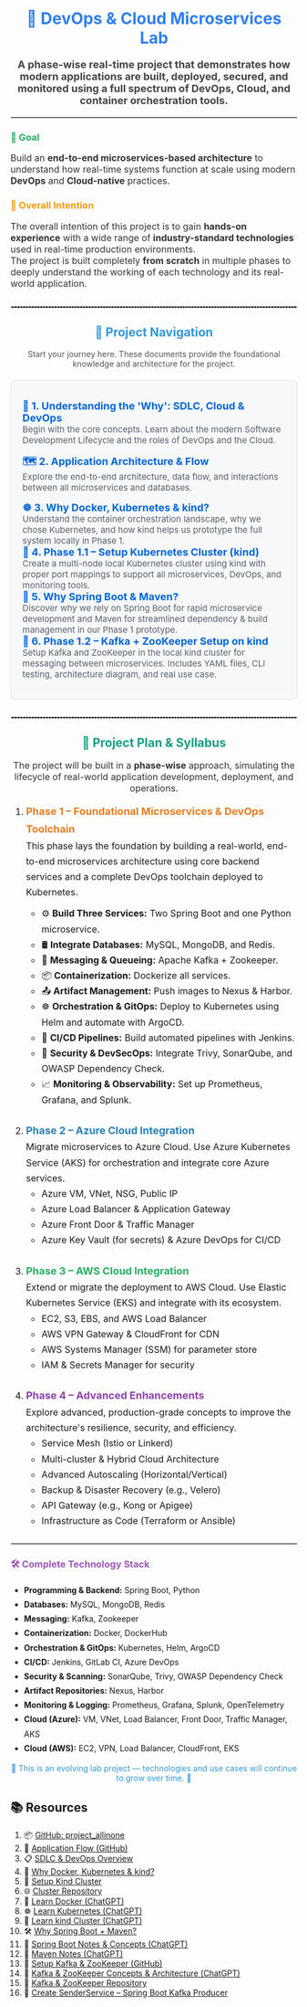 <div style="font-family: -apple-system, BlinkMacSystemFont, 'Segoe UI', Helvetica, Arial, sans-serif, 'Apple Color Emoji', 'Segoe UI Emoji';">

<h1 align="center" style="color:#2F80ED;">
  🚀 DevOps & Cloud Microservices Lab
</h1>

<p align="center" style="font-size:18px; color:#444;">
  <strong>A phase-wise real-time project that demonstrates how modern applications are built, deployed, secured, and monitored using a full spectrum of DevOps, Cloud, and container orchestration tools.</strong>
</p>

<hr style="border:1px solid #ddd;"/>

<h3 style="color:#27AE60;">🧩 Goal</h3>
<p style="font-size:16px; color:#333;">
  Build an <strong>end-to-end microservices-based architecture</strong> to understand how real-time systems function at scale using modern <strong>DevOps</strong> and <strong>Cloud-native</strong> practices.
</p>

<h3 style="color:#F39C12;">🎯 Overall Intention</h3>
<p style="font-size:16px; color:#333;">
  The overall intention of this project is to gain <strong>hands-on experience</strong> with a wide range of <strong>industry-standard technologies</strong> used in real-time production environments.<br/>
  The project is built completely <strong>from scratch</strong> in multiple phases to deeply understand the working of each technology and its real-world application.
</p>

<!-- =================================================================== -->
<!-- ================== NEW PROJECT NAVIGATION SECTION ================= -->
<!-- =================================================================== -->
<hr style="border:1px dashed #ccc; margin-top:30px; margin-bottom:30px;"/>

<h2 align="center" style="color:#3498DB;">🧭 Project Navigation</h2>
<p align="center" style="color:#555;">Start your journey here. These documents provide the foundational knowledge and architecture for the project.</p>

<div style="background-color:#f6f8fa; padding: 20px; border-radius: 8px; border: 1px solid #e1e4e8; margin: 20px 0;">
  <ul style="list-style-type: none; padding-left: 0;">
    <li style="margin-bottom: 15px;">
      <strong style="font-size: 18px;">
        <!-- !!! UPDATE THIS LINK to point to your SDLC overview file -->
        <a href="https://github.com/praveen581348/project_allinone/blob/master/SDLC-and-DevOps-Overview.md" style="text-decoration:none; color:#0366d6;">
          📘 1. Understanding the 'Why': SDLC, Cloud & DevOps
        </a>
      </strong><br/>
      <span style="font-size:15px; color:#586069;">Begin with the core concepts. Learn about the modern Software Development Lifecycle and the roles of DevOps and the Cloud.</span>
    </li>
    <li style="margin-bottom: 15px;">
  <strong style="font-size: 18px;">
    <a href="https://github.com/praveen581348/project_allinone/blob/master/application_flow.md" style="text-decoration:none; color:#0366d6;">
      🗺️ 2. Application Architecture & Flow
    </a>
  </strong><br/>
  <span style="font-size:15px; color:#586069;">Explore the end-to-end architecture, data flow, and interactions between all microservices and databases.</span>
</li>

<li>
  <strong style="font-size: 18px;">
    <a href="https://github.com/praveen581348/project_allinone/blob/master/why_docker_kubernetes_kind.md" style="text-decoration:none; color:#0366d6;">
      ☸️ 3. Why Docker, Kubernetes & kind?
    </a>
  </strong><br/>
  <span style="font-size:15px; color:#586069;">Understand the container orchestration landscape, why we chose Kubernetes, and how kind helps us prototype the full system locally in Phase 1.</span>
</li>
<li>
  <strong style="font-size: 18px;">
    <a href="https://github.com/praveen581348/project_allinone/blob/master/setup_cluster.md" style="text-decoration:none; color:#0366d6;">
      🔧 4. Phase 1.1 – Setup Kubernetes Cluster (kind)
    </a>
  </strong><br/>
  <span style="font-size:15px; color:#586069;">Create a multi-node local Kubernetes cluster using kind with proper port mappings to support all microservices, DevOps, and monitoring tools.</span>
</li>
<li>
  <strong style="font-size: 18px;">
    <a href="https://github.com/praveen581348/project_allinone/blob/master/why_springboot_maven.md" style="text-decoration:none; color:#0366d6;">
      🌼 5. Why Spring Boot & Maven?
    </a>
  </strong><br/>
  <span style="font-size:15px; color:#586069;">
    Discover why we rely on Spring Boot for rapid microservice development and Maven for streamlined dependency &amp; build management in our Phase 1 prototype.
  </span>
</li>
<li> 
<strong style="font-size: 18px;"> 
<a href="https://github.com/praveen581348/project_allinone/blob/master/setup_kafka_zookpeer.md" style="text-decoration:none; color:#0366d6;"> 
📡 6. Phase 1.2 – Kafka + ZooKeeper Setup on kind 
</a> 
</strong><br/> 
<span style="font-size:15px; color:#586069;"> Setup Kafka and ZooKeeper in the local kind cluster for messaging between microservices. Includes YAML files, CLI testing, architecture diagram, and real use case. 
</span>
 </li>

  </ul>
</div>

<hr style="border:1px dashed #ccc; margin-top:30px; margin-bottom:30px;"/>
<!-- =================================================================== -->
<!-- ===================== END OF NAVIGATION SECTION =================== -->
<!-- =================================================================== -->


<h2 align="center" id="project-plan" style="color:#16A085;">📅 Project Plan & Syllabus</h2>

<p style="font-size:16px; color:#333; text-align:center;">
  The project will be built in a <strong>phase-wise</strong> approach, simulating the lifecycle of real-world application development, deployment, and operations.
</p>

<ol style="font-size:16px; line-height:1.7;">

  <!-- ========== PHASE 1 ========== -->
  <li style="margin-bottom:25px;">
    <strong style="color:#E67E22; font-size:18px;">Phase 1 – Foundational Microservices & DevOps Toolchain</strong><br/>
    This phase lays the foundation by building a real-world, end-to-end microservices architecture using core backend services and a complete DevOps toolchain deployed to Kubernetes.
    <ul style="margin-top:10px;">
      <li>⚙️ <strong>Build Three Services:</strong> Two Spring Boot and one Python microservice.</li>
      <li>🛢️ <strong>Integrate Databases:</strong> MySQL, MongoDB, and Redis.</li>
      <li>🔁 <strong>Messaging & Queueing:</strong> Apache Kafka + Zookeeper.</li>
      <li>📦 <strong>Containerization:</strong> Dockerize all services.</li>
      <li>📤 <strong>Artifact Management:</strong> Push images to Nexus & Harbor.</li>
      <li>☸️ <strong>Orchestration & GitOps:</strong> Deploy to Kubernetes using Helm and automate with ArgoCD.</li>
      <li>🔧 <strong>CI/CD Pipelines:</strong> Build automated pipelines with Jenkins.</li>
      <li>🔐 <strong>Security & DevSecOps:</strong> Integrate Trivy, SonarQube, and OWASP Dependency Check.</li>
      <li>📈 <strong>Monitoring & Observability:</strong> Set up Prometheus, Grafana, and Splunk.</li>
    </ul>
  </li>

  <!-- ========== PHASE 2 ========== -->
  <li style="margin-bottom:25px;">
    <strong style="color:#2980B9; font-size:18px;">Phase 2 – Azure Cloud Integration</strong><br/>
    Migrate microservices to Azure Cloud. Use Azure Kubernetes Service (AKS) for orchestration and integrate core Azure services.
    <ul>
      <li>Azure VM, VNet, NSG, Public IP</li>
      <li>Azure Load Balancer & Application Gateway</li>
      <li>Azure Front Door & Traffic Manager</li>
      <li>Azure Key Vault (for secrets) & Azure DevOps for CI/CD</li>
    </ul>
  </li>

  <!-- ========== PHASE 3 ========== -->
  <li style="margin-bottom:25px;">
    <strong style="color:#27AE60; font-size:18px;">Phase 3 – AWS Cloud Integration</strong><br/>
    Extend or migrate the deployment to AWS Cloud. Use Elastic Kubernetes Service (EKS) and integrate with its ecosystem.
    <ul>
      <li>EC2, S3, EBS, and AWS Load Balancer</li>
      <li>AWS VPN Gateway & CloudFront for CDN</li>
      <li>AWS Systems Manager (SSM) for parameter store</li>
      <li>IAM & Secrets Manager for security</li>
    </ul>
  </li>

  <!-- ========== PHASE 4 ========== -->
  <li style="margin-bottom:25px;">
    <strong style="color:#8E44AD; font-size:18px;">Phase 4 – Advanced Enhancements</strong><br/>
    Explore advanced, production-grade concepts to improve the architecture's resilience, security, and efficiency.
    <ul>
      <li>Service Mesh (Istio or Linkerd)</li>
      <li>Multi-cluster & Hybrid Cloud Architecture</li>
      <li>Advanced Autoscaling (Horizontal/Vertical)</li>
      <li>Backup & Disaster Recovery (e.g., Velero)</li>
      <li>API Gateway (e.g., Kong or Apigee)</li>
      <li>Infrastructure as Code (Terraform or Ansible)</li>
    </ul>
  </li>
</ol>


<hr style="border:1px solid #ddd;"/>

<h3 style="color:#9B59B6;">🛠️ Complete Technology Stack</h3>
<ul style="line-height:1.8;">
  <li><strong>Programming & Backend:</strong> Spring Boot, Python</li>
  <li><strong>Databases:</strong> MySQL, MongoDB, Redis</li>
  <li><strong>Messaging:</strong> Kafka, Zookeeper</li>
  <li><strong>Containerization:</strong> Docker, DockerHub</li>
  <li><strong>Orchestration & GitOps:</strong> Kubernetes, Helm, ArgoCD</li>
  <li><strong>CI/CD:</strong> Jenkins, GitLab CI, Azure DevOps</li>
  <li><strong>Security & Scanning:</strong> SonarQube, Trivy, OWASP Dependency Check</li>
  <li><strong>Artifact Repositories:</strong> Nexus, Harbor</li>
  <li><strong>Monitoring & Logging:</strong> Prometheus, Grafana, Splunk, OpenTelemetry</li>
  <li><strong>Cloud (Azure):</strong> VM, VNet, Load Balancer, Front Door, Traffic Manager, AKS</li>
  <li><strong>Cloud (AWS):</strong> EC2, VPN, Load Balancer, CloudFront, EKS</li>
</ul>

<p style="color:#3498DB;" align="center">
  🚧 This is an evolving lab project — technologies and use cases will continue to grow over time. 🚧
</p>

</div>

<h2>📚 Resources</h2>
<ol>
  <!-- GitHub Repos & Overviews -->
  <li>📦 <a href="https://github.com/praveen581348/project_allinone" target="_blank">GitHub: project_allinone</a></li>
   <li>🔁 <a href="https://github.com/praveen581348/project_allinone/blob/master/application_flow.md" target="_blank">Application Flow (GitHub)</a></li>
  <li>📋 <a href="https://github.com/praveen581348/project_allinone/blob/master/SDLC-and-DevOps-Overview.md" target="_blank">SDLC & DevOps Overview</a></li>
  
  <!-- Docker, Kubernetes, kind -->
  <li>🚀 <a href="https://github.com/praveen581348/project_allinone/blob/master/why_docker_kubernetes_kind.md" target="_blank">Why Docker, Kubernetes & kind?</a></li>
  <li>🔧 <a href="https://github.com/praveen581348/project_allinone/blob/master/why_docker_kubernetes_kind.md" target="_blank">Setup Kind Cluster</a></li>
  <li>🌐 <a href="https://github.com/praveen581348/cluster" target="_blank">Cluster Repository</a></li>
  
  <!-- Docker -->
  <li>🐳 <a href="https://chatgpt.com/share/6857d18a-a8c0-8001-9c67-850a90e9ddbe" target="_blank">Learn Docker (ChatGPT)</a></li>
  
  <!-- Kubernetes -->
  <li>☸️ <a href="https://chatgpt.com/share/6857e648-5de0-8001-ab14-7897f0aa5989" target="_blank">Learn Kubernetes (ChatGPT)</a></li>
  
  <!-- kind -->
  <li>🧪 <a href="https://chatgpt.com/share/6857e7f1-2d24-8001-88c5-41d0bf8c0c51" target="_blank">Learn kind Cluster (ChatGPT)</a></li>
  
  <!-- Spring Boot + Maven -->
  <li>🛠️ <a href="https://github.com/praveen581348/project_allinone/blob/master/why_springboot_maven.md" target="_blank">Why Spring Boot + Maven?</a></li>
  <li>🌱 <a href="https://chatgpt.com/share/685854c4-f9b4-8001-a16d-bab5320f29d5" target="_blank">Spring Boot Notes & Concepts (ChatGPT)</a></li>
  <li>📘 <a href="https://chatgpt.com/share/6859922a-e6f4-8001-864e-ba59b47ad706" target="_blank">Maven Notes (ChatGPT)</a></li>
  
  <!-- Kafka + ZooKeeper -->
  <li>📡 <a href="https://github.com/praveen581348/project_allinone/blob/master/setup_kafka_zookpeer.md" target="_blank">Setup Kafka & ZooKeeper (GitHub)</a></li>
  <li>📄 <a href="https://chatgpt.com/share/685d3b2e-485c-8001-bc5c-8c3702594e35" target="_blank">Kafka & ZooKeeper Concepts & Architecture (ChatGPT)</a></li>
  <li>📂 <a href="https://github.com/praveen581348/kafka_zookeeper" target="_blank">Kafka & ZooKeeper Repository</a></li>

   <!-- SenderService -->
   <li>🚀 <a href="https://github.com/praveen581348/project_allinone/blob/master/create_senderservice.md" target="_blank">Create SenderService – Spring Boot Kafka Producer</a></li>

</ol>

